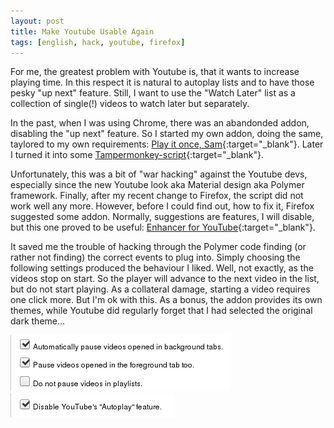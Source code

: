 ```yaml
---
layout: post
title: Make Youtube Usable Again
tags: [english, hack, youtube, firefox]
---
```

For me, the greatest problem with Youtube is, that it wants to increase playing
time. In this respect it is natural to autoplay lists and to have those pesky
"up next" feature. Still, I want to use the "Watch Later" list as a collection
of single(!) videos to watch later but separately.

In the past, when I was using Chrome, there was an abandonded addon, disabling
the "up next" feature. So I started my own addon, doing the same, taylored to
my own requirements:
[Play it once, Sam](
    https://github.com/soerenkoehler/play-it-once-sam
){:target="_blank"}.
Later I turned it into some [Tampermonkey-script](
    https://github.com/soerenkoehler/monkey-scripts
){:target="_blank"}.

Unfortunately, this was a bit of "war hacking" against the Youtube devs,
especially since the new Youtube look aka Material design aka Polymer framework.
Finally, after my recent change to Firefox, the script did not work well any
more. However, before I could find out, how to fix it, Firefox suggested some
addon. Normally, suggestions are features, I will disable, but
this one proved to be useful: [Enhancer for YouTube](
    https://addons.mozilla.org/en-US/firefox/addon/enhancer-for-youtube/
){:target="_blank"}.

It saved me the trouble of hacking through the Polymer code finding (or rather
not finding) the correct events to plug into. Simply choosing the following
settings produced the behaviour I liked. Well, not exactly, as the videos stop
on start. So the player will advance to the next video in the list, but do not
start playing. As a collateral damage, starting a video requires one click more.
But I'm ok with this. As a bonus, the addon provides its own themes, while
Youtube did regularly forget that I had selected the original dark theme...

![Settings 1](/assets/posts/2019-02-03-youtube-improved-1.png)  
![Settings 2](/assets/posts/2019-02-03-youtube-improved-2.png)
